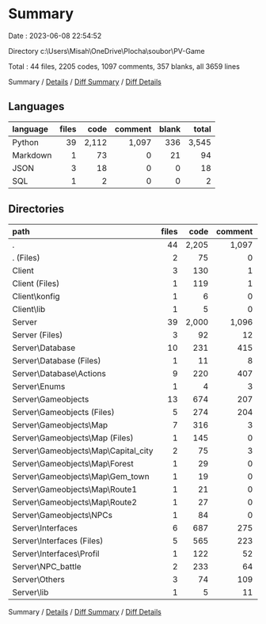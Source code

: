 # Summary

Date : 2023-06-08 22:54:52

Directory c:\\Users\\Misah\\OneDrive\\Plocha\\soubor\\PV-Game

Total : 44 files,  2205 codes, 1097 comments, 357 blanks, all 3659 lines

Summary / [Details](details.md) / [Diff Summary](diff.md) / [Diff Details](diff-details.md)

## Languages
| language | files | code | comment | blank | total |
| :--- | ---: | ---: | ---: | ---: | ---: |
| Python | 39 | 2,112 | 1,097 | 336 | 3,545 |
| Markdown | 1 | 73 | 0 | 21 | 94 |
| JSON | 3 | 18 | 0 | 0 | 18 |
| SQL | 1 | 2 | 0 | 0 | 2 |

## Directories
| path | files | code | comment | blank | total |
| :--- | ---: | ---: | ---: | ---: | ---: |
| . | 44 | 2,205 | 1,097 | 357 | 3,659 |
| . (Files) | 2 | 75 | 0 | 21 | 96 |
| Client | 3 | 130 | 1 | 15 | 146 |
| Client (Files) | 1 | 119 | 1 | 14 | 134 |
| Client\\konfig | 1 | 6 | 0 | 0 | 6 |
| Client\\lib | 1 | 5 | 0 | 1 | 6 |
| Server | 39 | 2,000 | 1,096 | 321 | 3,417 |
| Server (Files) | 3 | 92 | 12 | 12 | 116 |
| Server\\Database | 10 | 231 | 415 | 32 | 678 |
| Server\\Database (Files) | 1 | 11 | 8 | 2 | 21 |
| Server\\Database\\Actions | 9 | 220 | 407 | 30 | 657 |
| Server\\Enums | 1 | 4 | 3 | 1 | 8 |
| Server\\Gameobjects | 13 | 674 | 207 | 122 | 1,003 |
| Server\\Gameobjects (Files) | 5 | 274 | 204 | 55 | 533 |
| Server\\Gameobjects\\Map | 7 | 316 | 3 | 55 | 374 |
| Server\\Gameobjects\\Map (Files) | 1 | 145 | 0 | 31 | 176 |
| Server\\Gameobjects\\Map\\Capital_city | 2 | 75 | 3 | 14 | 92 |
| Server\\Gameobjects\\Map\\Forest | 1 | 29 | 0 | 3 | 32 |
| Server\\Gameobjects\\Map\\Gem_town | 1 | 19 | 0 | 2 | 21 |
| Server\\Gameobjects\\Map\\Route1 | 1 | 21 | 0 | 3 | 24 |
| Server\\Gameobjects\\Map\\Route2 | 1 | 27 | 0 | 2 | 29 |
| Server\\Gameobjects\\NPCs | 1 | 84 | 0 | 12 | 96 |
| Server\\Interfaces | 6 | 687 | 275 | 105 | 1,067 |
| Server\\Interfaces (Files) | 5 | 565 | 223 | 85 | 873 |
| Server\\Interfaces\\Profil | 1 | 122 | 52 | 20 | 194 |
| Server\\NPC_battle | 2 | 233 | 64 | 33 | 330 |
| Server\\Others | 3 | 74 | 109 | 15 | 198 |
| Server\\lib | 1 | 5 | 11 | 1 | 17 |

Summary / [Details](details.md) / [Diff Summary](diff.md) / [Diff Details](diff-details.md)